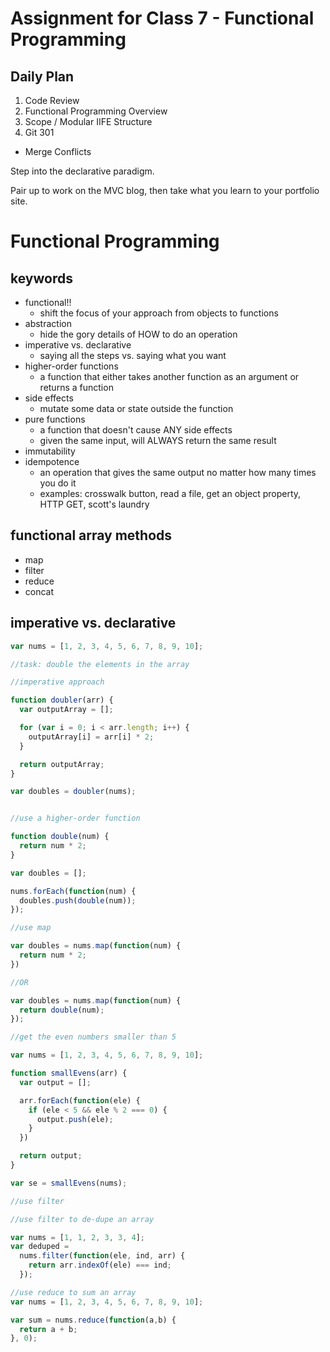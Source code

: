 # Assignment for Class 7 - Functional Programming

## Daily Plan
1. Code Review
2. Functional Programming Overview
3. Scope / Modular IIFE Structure
4. Git 301
  - Merge Conflicts

Step into the declarative paradigm.

Pair up to work on the MVC blog, then take what you learn to your portfolio site.

# Functional Programming

## keywords
- functional!!
  - shift the focus of your approach from objects to functions
- abstraction
  - hide the gory details of HOW to do an operation
- imperative vs. declarative
  - saying all the steps vs. saying what you want
- higher-order functions
  - a function that either takes another function as an argument or returns a function
- side effects
  - mutate some data or state outside the function
- pure functions
  - a function that doesn't cause ANY side effects
  - given the same input, will ALWAYS return the same result
- immutability
- idempotence
  - an operation that gives the same output no matter how many times you do it
  - examples: crosswalk button, read a file, get an object property, HTTP GET, scott's laundry

## functional array methods
- map
- filter
- reduce
- concat

## imperative vs. declarative

```javascript
var nums = [1, 2, 3, 4, 5, 6, 7, 8, 9, 10];

//task: double the elements in the array

//imperative approach

function doubler(arr) {
  var outputArray = [];

  for (var i = 0; i < arr.length; i++) {
    outputArray[i] = arr[i] * 2;
  }

  return outputArray;
}

var doubles = doubler(nums);


//use a higher-order function

function double(num) {
  return num * 2;
}

var doubles = [];

nums.forEach(function(num) {
  doubles.push(double(num));
});

//use map

var doubles = nums.map(function(num) {
  return num * 2;
})

//OR

var doubles = nums.map(function(num) {
  return double(num);
});
```

```javascript
//get the even numbers smaller than 5

var nums = [1, 2, 3, 4, 5, 6, 7, 8, 9, 10];

function smallEvens(arr) {
  var output = [];

  arr.forEach(function(ele) {
    if (ele < 5 && ele % 2 === 0) {
      output.push(ele);
    }
  })

  return output;
}

var se = smallEvens(nums);

//use filter

```

```javascript
//use filter to de-dupe an array

var nums = [1, 1, 2, 3, 3, 4];
var deduped =
  nums.filter(function(ele, ind, arr) {
    return arr.indexOf(ele) === ind;
  });
```

```javascript
//use reduce to sum an array
var nums = [1, 2, 3, 4, 5, 6, 7, 8, 9, 10];

var sum = nums.reduce(function(a,b) {
  return a + b;
}, 0);
```
